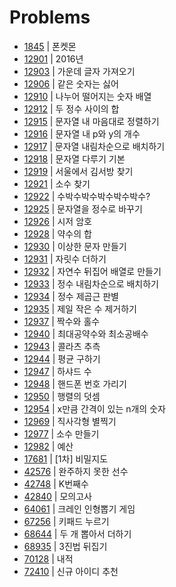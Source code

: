 # Problems

- [1845](https://programmers.co.kr/learn/courses/30/lessons/1845?language=java) | 폰켓몬
- [12901](https://programmers.co.kr/learn/courses/30/lessons/12901?language=java) | 2016년
- [12903](https://programmers.co.kr/learn/courses/30/lessons/12903?language=java) | 가운데 글자 가져오기
- [12906](https://programmers.co.kr/learn/courses/30/lessons/12906?language=java) | 같은 숫자는 싫어
- [12910](https://programmers.co.kr/learn/courses/30/lessons/12910?language=java) | 나누어 떨어지는 숫자 배열
- [12912](https://programmers.co.kr/learn/courses/30/lessons/12912?language=java) | 두 정수 사이의 합
- [12915](https://programmers.co.kr/learn/courses/30/lessons/12915?language=java) | 문자열 내 마음대로 정렬하기
- [12916](https://programmers.co.kr/learn/courses/30/lessons/12916?language=java) | 문자열 내 p와 y의 개수
- [12917](https://programmers.co.kr/learn/courses/30/lessons/12917?language=java) | 문자열 내림차순으로 배치하기
- [12918](https://programmers.co.kr/learn/courses/30/lessons/12918?language=java) | 문자열 다루기 기본
- [12919](https://programmers.co.kr/learn/courses/30/lessons/12919?language=java) | 서울에서 김서방 찾기
- [12921](https://programmers.co.kr/learn/courses/30/lessons/12921?language=java) | 소수 찾기
- [12922](https://programmers.co.kr/learn/courses/30/lessons/12922?language=java) | 수박수박수박수박수박수?
- [12925](https://programmers.co.kr/learn/courses/30/lessons/12925?language=java) | 문자열을 정수로 바꾸기
- [12926](https://programmers.co.kr/learn/courses/30/lessons/12926?language=java) | 시저 암호
- [12928](https://programmers.co.kr/learn/courses/30/lessons/12928?language=java) | 약수의 합
- [12930](https://programmers.co.kr/learn/courses/30/lessons/12930?language=java) | 이상한 문자 만들기
- [12931](https://programmers.co.kr/learn/courses/30/lessons/12931?language=java) | 자릿수 더하기
- [12932](https://programmers.co.kr/learn/courses/30/lessons/12932?language=java) | 자연수 뒤집어 배열로 만들기
- [12933](https://programmers.co.kr/learn/courses/30/lessons/12933?language=java) | 정수 내림차순으로 배치하기
- [12934](https://programmers.co.kr/learn/courses/30/lessons/12934?language=java) | 정수 제곱근 판별
- [12935](https://programmers.co.kr/learn/courses/30/lessons/12935?language=java) | 제일 작은 수 제거하기
- [12937](https://programmers.co.kr/learn/courses/30/lessons/12937?language=java) | 짝수와 홀수
- [12940](https://programmers.co.kr/learn/courses/30/lessons/12940?language=java) | 최대공약수와 최소공배수
- [12943](https://programmers.co.kr/learn/courses/30/lessons/12943?language=java) | 콜라츠 추측
- [12944](https://programmers.co.kr/learn/courses/30/lessons/12944?language=java) | 평균 구하기
- [12947](https://programmers.co.kr/learn/courses/30/lessons/12947?language=java) | 하샤드 수
- [12948](https://programmers.co.kr/learn/courses/30/lessons/12948?language=java) | 핸드폰 번호 가리기
- [12950](https://programmers.co.kr/learn/courses/30/lessons/12950?language=java) | 행렬의 덧셈
- [12954](https://programmers.co.kr/learn/courses/30/lessons/12954?language=java) | x만큼 간격이 있는 n개의 숫자
- [12969](https://programmers.co.kr/learn/courses/30/lessons/12969?language=java) | 직사각형 별찍기
- [12977](https://programmers.co.kr/learn/courses/30/lessons/12977?language=java) | 소수 만들기
- [12982](https://programmers.co.kr/learn/courses/30/lessons/12982?language=java) | 예산
- [17681](https://programmers.co.kr/learn/courses/30/lessons/17681?language=java) | [1차] 비밀지도
- [42576](https://programmers.co.kr/learn/courses/30/lessons/42576?language=java) | 완주하지 못한 선수
- [42748](https://programmers.co.kr/learn/courses/30/lessons/42748?language=java) | K번째수
- [42840](https://programmers.co.kr/learn/courses/30/lessons/42840?language=java) | 모의고사
- [64061](https://programmers.co.kr/learn/courses/30/lessons/64061?language=java) | 크레인 인형뽑기 게임
- [67256](https://programmers.co.kr/learn/courses/30/lessons/67256?language=java) | 키패드 누르기
- [68644](https://programmers.co.kr/learn/courses/30/lessons/68644?language=java) | 두 개 뽑아서 더하기
- [68935](https://programmers.co.kr/learn/courses/30/lessons/68935?language=java) | 3진법 뒤집기
- [70128](https://programmers.co.kr/learn/courses/30/lessons/70128?language=java) | 내적
- [72410](https://programmers.co.kr/learn/courses/30/lessons/72410?language=java) | 신규 아이디 추천
